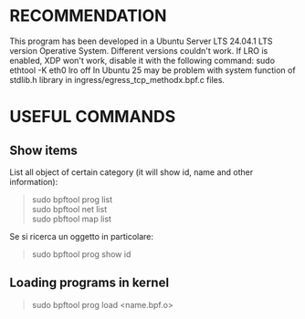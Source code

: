 # RECOMMENDATION

This program has been developed in a Ubuntu Server LTS 24.04.1 LTS version Operative System. Different versions couldn't work.
If LRO is enabled, XDP won't work, disable it with the following command: sudo ethtool -K eth0 lro off
In Ubuntu 25 may be problem with system function of stdlib.h library in ingress/egress_tcp_methodx.bpf.c files.

# USEFUL COMMANDS

## Show items

List all object of certain category (it will show id, name and other information): <br/>
> sudo bpftool prog list <br/>
> sudo bpftool net list <br/>
> sudo pbftool map list <br/>

Se si ricerca un oggetto in particolare:
> sudo bpftool prog show id <number> 

## Loading programs in kernel

> sudo bpftool prog load <name.bpf.o> 


